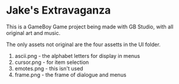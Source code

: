 # Jake's Extravaganza

This is a GameBoy Game project being made with GB Studio, with all original art and music.

The only assets not original are the four assetts in the UI folder.
 1. ascii.png - the alphabet letters for display in menus
 2. cursor.png - for item selection
 3. emotes.png - this isn't used
 4. frame.png - the frame of dialogue and menus
